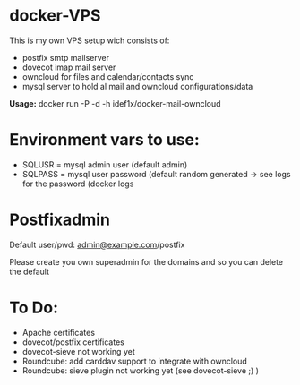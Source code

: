 # docker-VPS
This is my own VPS setup wich consists of:
- postfix smtp mailserver
- dovecot imap mail server
- owncloud for files and calendar/contacts sync
- mysql server to hold al mail and owncloud configurations/data

**Usage:** docker run -P -d -h <FQDN of server> idef1x/docker-mail-owncloud

# Environment vars to use:
- SQLUSR = mysql admin user (default admin)
- SQLPASS = mysql user password (default random generated -> see logs for the password (docker logs <container ID>

# Postfixadmin
Default user/pwd: admin@example.com/postfix

Please create you own superadmin for the domains and so you can delete the default

# To Do:
- Apache certificates
- dovecot/postfix certificates
- dovecot-sieve not working yet
- Roundcube: add carddav support to integrate with owncloud
- Roundcube: sieve plugin not working yet (see dovecot-sieve ;) )

